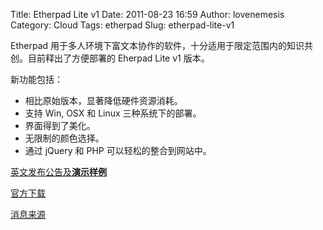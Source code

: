 Title: Etherpad Lite v1
Date: 2011-08-23 16:59
Author: lovenemesis
Category: Cloud
Tags: etherpad
Slug: etherpad-lite-v1

Etherpad
用于多人环境下富文本协作的软件，十分适用于限定范围内的知识共创。目前释出了方便部署的
Eherpad Lite v1 版本。

新功能包括：

-   相比原始版本，显著降低硬件资源消耗。
-   支持 Win, OSX 和 Linux 三种系统下的部署。
-   界面得到了美化。
-   无限制的颜色选择。
-   通过 jQuery 和 PHP 可以轻松的整合到网站中。

[英文发布公告及**演示样例**](http://etherpad.org/2011/08/22/major-release-etherpad-lite-v1/)

[官方下载](http://etherpad.org/download)

[消息来源](http://identi.ca/notice/81408630)
